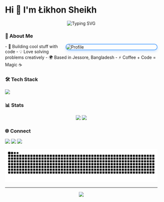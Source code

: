 # Hi 👋 I'm Łikhon Sheikh

<div align="center">

![Typing SVG](https://readme-typing-svg.demolab.com?font=JetBrains+Mono&size=22&duration=3000&pause=1000&color=58A6FF&center=true&vCenter=true&multiline=true&width=500&height=80&lines=Full+Stack+Developer;Creative+Problem+Solver)

</div>

### 🚀 About Me
<img align="right" alt="Profile" width="300" style="border-radius: 15px; box-shadow: 0 4px 8px rgba(88, 166, 255, 0.3); border: 2px solid #58A6FF;" src="https://i.ibb.co.com/XrGDXzj2/1-2.png">
- 🌱 Building cool stuff with code
- 💡 Love solving problems creatively  
- 🌍 Based in Jessore, Bangladesh
- ⚡ Coffee + Code = Magic ☕

### 🛠️ Tech Stack
<p>
  <img src="https://skillicons.dev/icons?i=js,ts,react,nodejs,python,tailwind,git,docker" />
</p>

### 📊 Stats
<div align="center">
  <img height="180em" src="https://github-readme-stats.vercel.app/api?username=likhonwrk&show_icons=true&theme=github_dark&hide_border=true&count_private=true"/>
  <img height="180em" src="https://github-readme-stats.vercel.app/api/top-langs/?username=likhonwrk&layout=compact&theme=github_dark&hide_border=true"/>
</div>

### 🌐 Connect
<p>
  <a href="mailto:likhonwrk@gmail.com"><img src="https://img.shields.io/badge/-Email-D14836?style=flat&logo=gmail&logoColor=white"/></a>
  <a href="https://linkedin.com/in/likhonwrk"><img src="https://img.shields.io/badge/-LinkedIn-0077B5?style=flat&logo=linkedin&logoColor=white"/></a>
  <a href="https://twitter.com/likhonwrk"><img src="https://img.shields.io/badge/-Twitter-1DA1F2?style=flat&logo=twitter&logoColor=white"/></a>
</p>

<div align="center">
  
  ![Snake animation](https://github.com/likhonwrk/likhonwrk/blob/output/github-contribution-grid-snake.svg)
  
</div>

---
<div align="center">
  <img src="https://komarev.com/ghpvc/?username=likhonwrk&color=58A6FF&style=flat"/>
</div>
